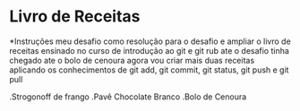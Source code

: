 # Livro de Receitas

*Instruções meu desafio como resolução para o desafio e ampliar o livro de receitas ensinado no curso de introdução ao git e git rub ate o desafio tinha chegado ate o bolo de cenoura agora vou criar mais duas receitas aplicando os conhecimentos de git add, git commit, git status, git push e git pull



.Strogonoff  de frango
.Pavê Chocolate Branco
.Bolo de Cenoura

